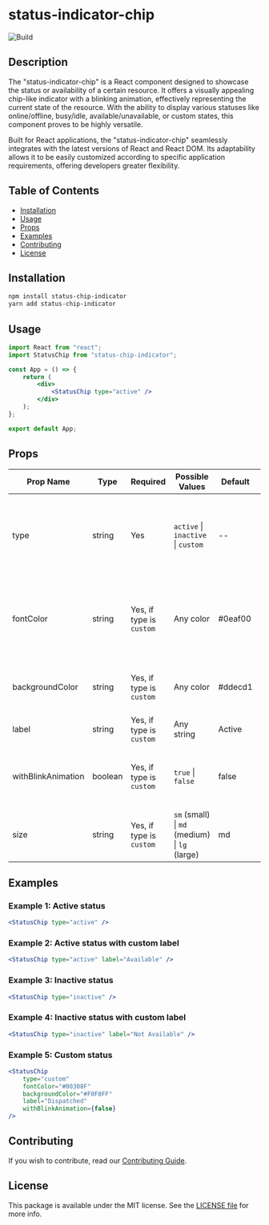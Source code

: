 # status-indicator-chip

![Build](https://github.com/FilipeReynaud/status-indicator-chip/actions/workflows/main.yml/badge.svg)

## Description

The "status-indicator-chip" is a React component designed to showcase the status or availability of a certain resource. It offers a visually appealing chip-like indicator with a blinking animation, effectively representing the current state of the resource. With the ability to display various statuses like online/offline, busy/idle, available/unavailable, or custom states, this component proves to be highly versatile.

Built for React applications, the "status-indicator-chip" seamlessly integrates with the latest versions of React and React DOM. Its adaptability allows it to be easily customized according to specific application requirements, offering developers greater flexibility.

## Table of Contents

-   [Installation](#installation)
-   [Usage](#usage)
-   [Props](#props)
-   [Examples](#examples)
-   [Contributing](#contributing)
-   [License](#license)

## Installation

```bash
npm install status-chip-indicator
yarn add status-chip-indicator
```

## Usage

```jsx
import React from "react";
import StatusChip from "status-chip-indicator";

const App = () => {
	return (
		<div>
			<StatusChip type="active" />
		</div>
	);
};

export default App;
```

## Props

| Prop Name          | Type    | Required                 | Possible Values                               | Default | Description                                                                      |
| ------------------ | ------- | ------------------------ | --------------------------------------------- | ------- | -------------------------------------------------------------------------------- |
| type               | string  | Yes                      | `active` \| `inactive` \| `custom`            | --      | Type of status chip. You can use `custom` to apply your custom styles            |
| fontColor          | string  | Yes, if type is `custom` | Any color                                     | #0eaf00 | Color to be used for the status chip label (and animation if it's set to `true`) |
| backgroundColor    | string  | Yes, if type is `custom` | Any color                                     | #ddecd1 | Color to be used for the status chip background                                  |
| label              | string  | Yes, if type is `custom` | Any string                                    | Active  | Status chip label                                                                |
| withBlinkAnimation | boolean | Yes, if type is `custom` | `true` \| `false`                             | false   | Whether to use a blinking animation on the status chip                           |
| size               | string  | Yes, if type is `custom` | `sm` (small) \| `md` (medium) \| `lg` (large) | md      | Size of the status chip indicator                                                |

## Examples

### Example 1: Active status

```jsx
<StatusChip type="active" />
```

### Example 2: Active status with custom label

```jsx
<StatusChip type="active" label="Available" />
```

### Example 3: Inactive status

```jsx
<StatusChip type="inactive" />
```

### Example 4: Inactive status with custom label

```jsx
<StatusChip type="inactive" label="Not Available" />
```

### Example 5: Custom status

```jsx
<StatusChip
	type="custom"
	fontColor="#00308F"
	backgroundColor="#F0F8FF"
	label="Dispatched"
	withBlinkAnimation={false}
/>
```

## Contributing

If you wish to contribute, read our [Contributing Guide](./CONTRIBUTING.md).

## License

This package is available under the MIT license. See the [LICENSE file](./LICENSE) for more info.
